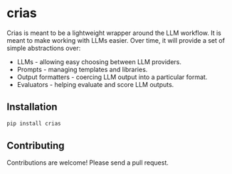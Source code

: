 # crias

Crias is meant to be a lightweight wrapper around the LLM workflow. It is meant to make working with LLMs easier. Over time, it will provide a set of simple abstractions over:

- LLMs - allowing easy choosing between LLM providers.
- Prompts - managing templates and libraries.
- Output formatters - coercing LLM output into a particular format.
- Evaluators - helping evaluate and score LLM outputs.

## Installation

```bash
pip install crias
```

## Contributing

Contributions are welcome! Please send a pull request.
